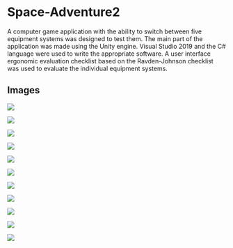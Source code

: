 # Space-Adventure2

A computer game application with the ability to switch between five equipment systems was designed to test them. The main part of the application was made using the Unity engine. Visual Studio 2019 and the C# language were used to write the appropriate software. A user interface ergonomic evaluation checklist based on the Ravden-Johnson checklist was used to evaluate the individual equipment systems.

## Images
![](Github_images/MainMenu.png)

![](Github_images/MainInterface.png)

![](Github_images/GameInfo1.png)

![](Github_images/System1Info3.png)

![](Github_images/System2Info2.png)

![](Github_images/System2Info6.png)

![](Github_images/System2Info7.png)

![](Github_images/System4Info17.png)

![](Github_images/System4Info5.png)

![](Github_images/System5Info3.png)

![](Github_images/System5Info7.png)
